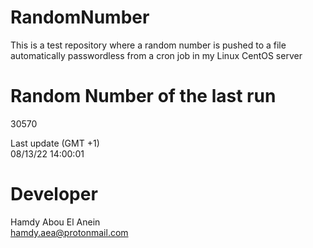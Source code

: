 # RandomNumber    
This is a test repository where a random number is pushed to a file automatically passwordless from a cron job in my Linux CentOS server    
# Random Number of the last run   
30570
      
Last update (GMT +1)    
08/13/22 14:00:01
# Developer    
Hamdy Abou El Anein   
hamdy.aea@protonmail.com
